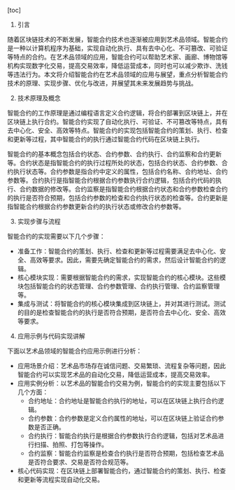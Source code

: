 
[toc]                    
                
                
1. 引言

随着区块链技术的不断发展，智能合约技术也逐渐被应用到艺术品领域。智能合约是一种以计算机程序为基础，实现自动化执行、具有去中心化、不可篡改、可验证等特点的合约。在艺术品领域的应用，智能合约可以帮助艺术家、画廊、博物馆等机构实现数字化交易，提高交易效率，降低运营成本，同时也可以减少欺诈、洗钱等违法行为。本文将介绍智能合约在艺术品领域的应用与展望，重点分析智能合约技术的原理、实现步骤、优化与改进，并展望其未来发展趋势与挑战。

2. 技术原理及概念

智能合约的工作原理是通过编程语言定义合约逻辑，将合约部署到区块链上，并在区块链上执行合约。智能合约实现了自动化执行、可验证、不可篡改等特点，具有去中心化、安全、高效等特点。智能合约的实现包括智能合约的策划、执行、检查和更新等过程，其中智能合约的执行通过智能合约代码在区块链上执行。

智能合约的基本概念包括合约状态、合约参数、合约执行、合约监察和合约更新等。合约状态是指智能合约的执行过程所处的状态，包括合约状态、合约参数、合约执行状态等。合约参数是指合约中定义的属性，包括合约名称、合约地址、合约参数等。合约执行是指智能合约根据合约参数执行合约逻辑，包括合约代码的执行、合约数据的修改等。合约监察是指智能合约根据合约状态和合约参数检查合约的执行是否符合预期，包括合约参数的检查和合约执行状态的检查等。合约更新是指智能合约根据合约参数更新合约的执行状态或修改合约参数等。

3. 实现步骤与流程

智能合约的实现需要以下几个步骤：

- 准备工作：智能合约的策划、执行、检查和更新等过程需要满足去中心化、安全、高效等要求。因此，需要先确定智能合约的需求，然后设计智能合约的逻辑。
- 核心模块实现：需要根据智能合约的需求，实现智能合约的核心模块。这些模块包括智能合约的状态管理、合约参数管理、合约执行管理、合约监察管理等。
- 集成与测试：将智能合约的核心模块集成到区块链上，并对其进行测试。测试的目的是检查智能合约的执行是否符合预期，是否符合去中心化、安全、高效等要求。

4. 应用示例与代码实现讲解

下面以艺术品领域的智能合约应用示例进行分析：

- 应用场景介绍：艺术品市场存在诚信问题、交易繁琐、流程复杂等问题，因此智能合约可以实现艺术品的自动化交易，降低运营成本，提高交易效率。
- 应用实例分析：以艺术品的智能合约交易为例，智能合约的实现主要包括以下几个方面：
    - 合约地址：合约地址是智能合约执行的地址，可以在区块链上执行合约逻辑。
    - 合约参数：合约参数是定义合约属性的地址，可以在区块链上验证合约参数是否正确。
    - 合约执行：智能合约执行是根据合约参数执行合约逻辑，包括对艺术品进行扫描、拍照、打包等操作。
    - 合约监察：智能合约监察是检查合约执行是否符合预期，包括检查艺术品是否符合要求、交易是否符合规范等。
- 核心代码实现：在区块链上部署智能合约，通过智能合约的策划、执行、检查和更新等流程实现自动化交易。

